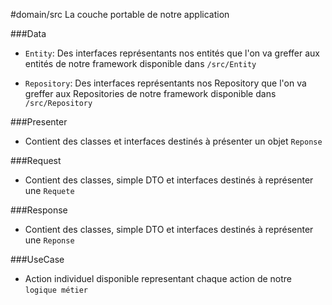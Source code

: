 #domain/src
La couche portable de notre application

###Data
- `Entity`: Des interfaces représentants nos entités que l'on va greffer aux entités de notre framework disponible dans `/src/Entity`

- `Repository`: Des interfaces représentants nos Repository que l'on va greffer aux Repositories de notre framework disponible dans `/src/Repository`

###Presenter
- Contient des classes et interfaces destinés à présenter un objet `Reponse`

###Request
- Contient des classes, simple DTO et interfaces destinés à représenter une `Requete`

###Response
- Contient des classes, simple DTO et interfaces destinés à représenter une `Reponse`

###UseCase
- Action individuel disponible representant chaque action de notre `logique métier`

